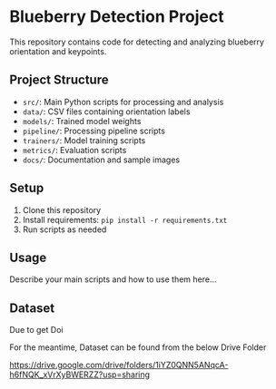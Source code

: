 # Blueberry Detection Project

This repository contains code for detecting and analyzing blueberry orientation and keypoints.

## Project Structure

- `src/`: Main Python scripts for processing and analysis
- `data/`: CSV files containing orientation labels
- `models/`: Trained model weights
- `pipeline/`: Processing pipeline scripts
- `trainers/`: Model training scripts
- `metrics/`: Evaluation scripts
- `docs/`: Documentation and sample images

## Setup

1. Clone this repository
2. Install requirements: `pip install -r requirements.txt`
3. Run scripts as needed

## Usage

Describe your main scripts and how to use them here...

## Dataset

Due to get Doi

For the meantime, Dataset can be found from the below Drive Folder

https://drive.google.com/drive/folders/1iYZ0QNN5ANqcA-h6fNQK_xVrXyBWERZZ?usp=sharing
